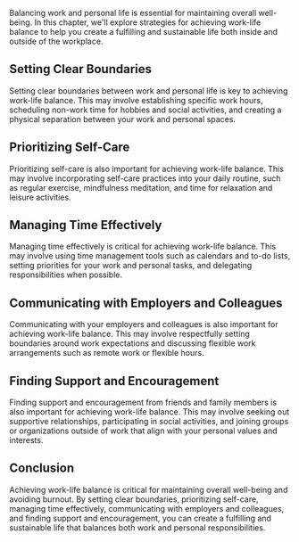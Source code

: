 
Balancing work and personal life is essential for maintaining overall well-being. In this chapter, we'll explore strategies for achieving work-life balance to help you create a fulfilling and sustainable life both inside and outside of the workplace.

Setting Clear Boundaries
------------------------

Setting clear boundaries between work and personal life is key to achieving work-life balance. This may involve establishing specific work hours, scheduling non-work time for hobbies and social activities, and creating a physical separation between your work and personal spaces.

Prioritizing Self-Care
----------------------

Prioritizing self-care is also important for achieving work-life balance. This may involve incorporating self-care practices into your daily routine, such as regular exercise, mindfulness meditation, and time for relaxation and leisure activities.

Managing Time Effectively
-------------------------

Managing time effectively is critical for achieving work-life balance. This may involve using time management tools such as calendars and to-do lists, setting priorities for your work and personal tasks, and delegating responsibilities when possible.

Communicating with Employers and Colleagues
-------------------------------------------

Communicating with your employers and colleagues is also important for achieving work-life balance. This may involve respectfully setting boundaries around work expectations and discussing flexible work arrangements such as remote work or flexible hours.

Finding Support and Encouragement
---------------------------------

Finding support and encouragement from friends and family members is also important for achieving work-life balance. This may involve seeking out supportive relationships, participating in social activities, and joining groups or organizations outside of work that align with your personal values and interests.

Conclusion
----------

Achieving work-life balance is critical for maintaining overall well-being and avoiding burnout. By setting clear boundaries, prioritizing self-care, managing time effectively, communicating with employers and colleagues, and finding support and encouragement, you can create a fulfilling and sustainable life that balances both work and personal responsibilities.
